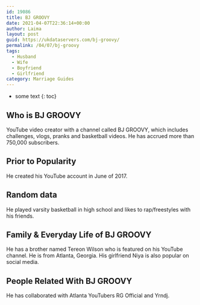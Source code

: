 ```yaml
---
id: 19086
title: BJ GROOVY
date: 2021-04-07T22:36:14+00:00
author: Laima
layout: post
guid: https://ukdataservers.com/bj-groovy/
permalink: /04/07/bj-groovy
tags:
  - Husband
  - Wife
  - Boyfriend
  - Girlfriend
category: Marriage Guides
---
```


* some text
{: toc}


## Who is BJ GROOVY
                  
                  
                  
YouTube video creator with a channel called BJ GROOVY, which includes challenges, vlogs, pranks and basketball videos. He has accrued more than 750,000 subscribers. 
                  
              
            
              
            
                
                
                
## Prior to Popularity
                  
                  
                  
He created his YouTube account in June of 2017. 
                  
              
            
              
            
                
                
                
## Random data
                  
                  
                  
He played varsity basketball in high school and likes to rap/freestyles with his friends. 
                  
              
            
              
            
                
                
                
## Family & Everyday Life of BJ GROOVY
                  
                  
                  
He has a brother named Tereon Wilson who is featured on his YouTube channel. He is from Atlanta, Georgia. His girlfriend Niya is also popular on social media.
                  
              
            
              
            
                
                
                
## People Related With BJ GROOVY
                  
                  
                  
He has collaborated with Atlanta YouTubers RG Official and Yrndj. 
                  
              
            
              
            
                
              
            
              
              
            
            
              
            
          
          
          
